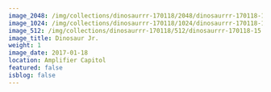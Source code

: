 ```yaml
---
image_2048: /img/collections/dinosaurrr-170118/2048/dinosaurrr-170118-15.jpg
image_1024: /img/collections/dinosaurrr-170118/1024/dinosaurrr-170118-15.jpg
image_512: /img/collections/dinosaurrr-170118/512/dinosaurrr-170118-15.jpg
image_title: Dinosaur Jr.
weight: 1
image_date: 2017-01-18
location: Amplifier Capitol
featured: false
isblog: false
---
```

